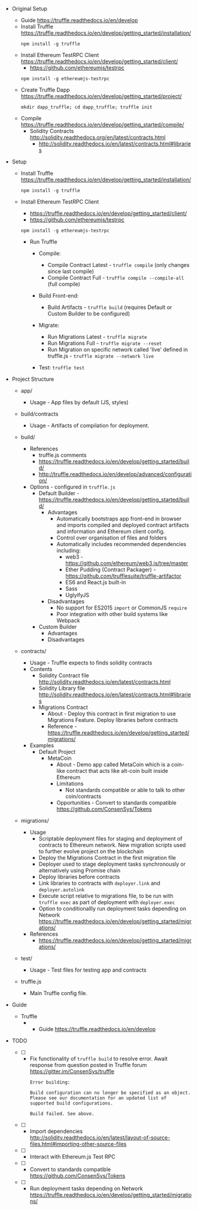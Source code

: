 * Original Setup
  * Guide https://truffle.readthedocs.io/en/develop
  * Install Truffle https://truffle.readthedocs.io/en/develop/getting_started/installation/
      ```
      npm install -g truffle
      ```
  * Install Ethereum TestRPC Client https://truffle.readthedocs.io/en/develop/getting_started/client/
      * https://github.com/ethereumjs/testrpc
      ```
      npm install -g ethereumjs-testrpc
      ```
  * Create Truffle Dapp https://truffle.readthedocs.io/en/develop/getting_started/project/
      ```
      mkdir dapp_truffle; cd dapp_truffle; truffle init
      ```
  * Compile https://truffle.readthedocs.io/en/develop/getting_started/compile/
      * Solidity Contracts http://solidity.readthedocs.org/en/latest/contracts.html
          * http://solidity.readthedocs.io/en/latest/contracts.html#libraries

* Setup

  * Install Truffle https://truffle.readthedocs.io/en/develop/getting_started/installation/
    ```
    npm install -g truffle
    ```

  * Install Ethereum TestRPC Client 
  	* https://truffle.readthedocs.io/en/develop/getting_started/client/
    * https://github.com/ethereumjs/testrpc
    ```
    npm install -g ethereumjs-testrpc
    ```

	* Run Truffle

		* Compile:
			* Compile Contract Latest - `truffle compile` (only changes since last compile)
			* Compile Contract Full - `truffle compile --compile-all` (full compile)
		
		* Build Front-end:
			* Build Artifacts - `truffle build` (requires Default or Custom Builder to be configured)

		* Migrate: 
			* Run Migrations Latest - `truffle migrate`
			* Run Migrations Full - `truffle migrate --reset`
			* Run Migration on specific network called 'live' defined in truffle.js - `truffle migrate --network live`
		
		* Test: `truffle test`

* Project Structure

	* app/
		* Usage - App files by default (JS, styles)
	
	* build/contracts
		* Usage - Artifacts of compilation for deployment. 

	* build/
		* References
			* truffle.js comments
			* https://truffle.readthedocs.io/en/develop/getting_started/build/
			* http://truffle.readthedocs.io/en/develop/advanced/configuration/
		* Options	- configured in `truffle.js`
			* Default Builder - https://truffle.readthedocs.io/en/develop/getting_started/build/
				* Advantages
					* Automatically bootstraps app front-end in browser and imports compiled and deployed contract artifacts and information and Ethereum client config.
					* Control over organisation of files and folders
					* Automatically includes recommended dependencies including:
						* web3 - https://github.com/ethereum/web3.js/tree/master
						* Ether Pudding (Contract Packager) - https://github.com/trufflesuite/truffle-artifactor
						* ES6 and React.js built-in
						* Sass
						* UglyifyJS 
				* Disadvantages
					* No support for ES2015 `import` or CommonJS `require`
					* Poor integration with other build systems like Webpack
			* Custom Builder
				* Advantages
				* Disadvantages

	* contracts/
		* Usage - Truffle expects to finds solidity contracts
		* Contents
			* Solidity Contract file http://solidity.readthedocs.io/en/latest/contracts.html
			* Solidity Library file http://solidity.readthedocs.io/en/latest/contracts.html#libraries
			* Migrations Contract
				* About - Deploy this contract in first migration to use Migrations Feature. Deploy libraries before contracts
				* Reference - https://truffle.readthedocs.io/en/develop/getting_started/migrations/
		* Examples
			* Default Project
				* MetaCoin
					* About - Demo app called MetaCoin which is a coin-like contract that acts like alt-coin built inside Ethereum
					* Limitations 
						* Not standards compatible or able to talk to other coin/contracts
					* Opportunities - Convert to standards compatible https://github.com/ConsenSys/Tokens

	* migrations/
		* Usage 
			* Scriptable deployment files for staging and deployment of contracts to Ethereum network. New migration scripts used to further evolve project on the blockchain
			* Deploy the Migrations Contract in the first migration file
			* Deployer used to stage deployment tasks synchronously or alternatively using Promise chain
			* Deploy libraries before contracts
			* Link libraries to contracts with `deployer.link` and `deployer.autolink`
			* Execute script relative to migrations file, to be run with `truffle exec` as part of deployment with `deployer.exec`
			* Option to conditionallly run deployment tasks depending on Network https://truffle.readthedocs.io/en/develop/getting_started/migrations/
		* References
			* https://truffle.readthedocs.io/en/develop/getting_started/migrations/
	
	* test/
		* Usage - Test files for testing app and contracts
	
	* truffle.js
		* Main Truffle config file.

* Guide
	* Truffle
		* * Guide https://truffle.readthedocs.io/en/develop

* TODO
	* [ ] - Fix functionality of `truffle build` to resolve error. Await response from question posted in Truffle forum https://gitter.im/ConsenSys/truffle
		```
		Error building:

		Build configuration can no longer be specified as an object. Please see our documentation for an updated list of supported build configurations.

		Build failed. See above.
		```
	* [ ] - Import dependencies http://solidity.readthedocs.io/en/latest/layout-of-source-files.html#importing-other-source-files
	* [ ] - Interact with Ethereum.js Test RPC
	* [ ] - Convert to standards compatible https://github.com/ConsenSys/Tokens
	* [ ] - Run deployment tasks depending on Network https://truffle.readthedocs.io/en/develop/getting_started/migrations/
